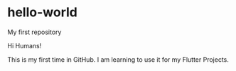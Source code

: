 # hello-world
My first repository

Hi Humans!

This is my first time in GitHub. I am learning to use it for my Flutter Projects.

